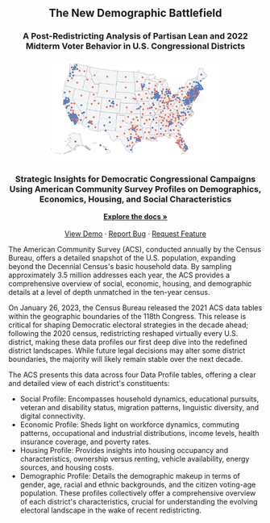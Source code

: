 <h2 align="center">The New Demographic Battlefield</h2>
<h3 align="center"> A Post-Redistricting Analysis of Partisan Lean and 2022 Midterm Voter Behavior in U.S. Congressional Districts</h3>

<div align="center">
  <a href="https://github.com/samforwill/District-Insights">
    <img src="images/2022_Midterm_Results.png" alt="2022 midterm results map" style="width: 70%; max-width: 900px;">
  </a>
  
  <h3 align="center">
    Strategic Insights for Democratic Congressional Campaigns Using American Community Survey Profiles on Demographics, Economics, Housing, and Social Characteristics
  </h3>
  
  <p align="center">
    <a href="https://github.com/samforwill/District-Insights"><strong>Explore the docs »</strong></a>
    <br />
    <br />
    <a href="https://github.com/samforwill/District-Insights">View Demo</a>
    ·
    <a href="https://github.com/samforwill/District-Insights/issues">Report Bug</a>
    ·
    <a href="https://github.com/samforwill/District-Insights/issues">Request Feature</a>
  </p>
</div>



The American Community Survey (ACS), conducted annually by the Census Bureau, offers a detailed snapshot of the U.S. population, expanding beyond the Decennial Census's basic household data. By sampling approximately 3.5 million addresses each year, the ACS provides a comprehensive overview of social, economic, housing, and demographic details at a level of depth unmatched in the ten-year census.

On January 26, 2023, the Census Bureau released the 2021 ACS data tables within the geographic boundaries of the 118th Congress. This release is critical for shaping Democratic electoral strategies in the decade ahead; following the 2020 census, redistricting reshaped virtually every U.S. district, making these data profiles our first deep dive into the redefined district landscapes. While future legal decisions may alter some district boundaries, the majority will likely remain stable over the next decade.

The ACS presents this data across four Data Profile tables, offering a clear and detailed view of each district's constituents:
* Social Profile: Encompasses household dynamics, educational pursuits, veteran and disability status, migration patterns, linguistic diversity, and digital connectivity.
* Economic Profile: Sheds light on workforce dynamics, commuting patterns, occupational and industrial distributions, income levels, health insurance coverage, and poverty rates.
* Housing Profile: Provides insights into housing occupancy and characteristics, ownership versus renting, vehicle availability, energy sources, and housing costs.
* Demographic Profile: Details the demographic makeup in terms of gender, age, racial and ethnic backgrounds, and the citizen voting-age population.
These profiles collectively offer a comprehensive overview of each district's characteristics, crucial for understanding the evolving electoral landscape in the wake of recent redistricting.
